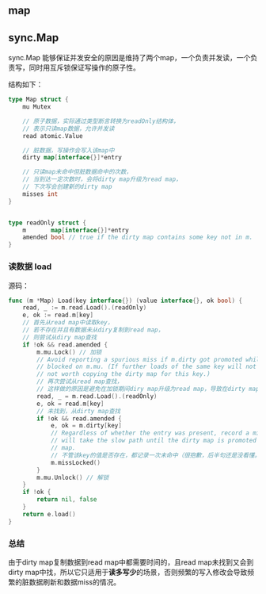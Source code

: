 ## map



## sync.Map

sync.Map 能够保证并发安全的原因是维持了两个map，一个负责并发读，一个负责写，同时用互斥锁保证写操作的原子性。

结构如下：

```go
type Map struct {
	mu Mutex

    // 原子数据，实际通过类型断言转换为readOnly结构体，
    // 表示只读map数据，允许并发读
	read atomic.Value

    // 脏数据，写操作会写入该map中
	dirty map[interface{}]*entry

    // 只读map未命中但脏数据命中的次数，
    // 当到达一定次数时，会将dirty map升级为read map，
    // 下次写会创建新的dirty map
	misses int
}


type readOnly struct {
	m       map[interface{}]*entry
	amended bool // true if the dirty map contains some key not in m.
}
```



### 读数据 load

源码：

```go
func (m *Map) Load(key interface{}) (value interface{}, ok bool) {
	read, _ := m.read.Load().(readOnly)
	e, ok := read.m[key]
    // 首先从read map中读取key，
    // 若不存在并且有数据未从diry复制到read map，
    // 则尝试从diry map查找
	if !ok && read.amended {
		m.mu.Lock() // 加锁
		// Avoid reporting a spurious miss if m.dirty got promoted while we were
		// blocked on m.mu. (If further loads of the same key will not miss, it's
        // not worth copying the dirty map for this key.)
        // 再次尝试从read map查找，
        // 这样做的原因是避免在加锁期间diry map升级为read map，导致在dirty map中查找不到数据的错误未命中的情况（括号里的那句没有看懂。。）
		read, _ = m.read.Load().(readOnly)
		e, ok = read.m[key]
        // 未找到，从dirty map查找
		if !ok && read.amended {
			e, ok = m.dirty[key]
			// Regardless of whether the entry was present, record a miss: this key
			// will take the slow path until the dirty map is promoted to the read
			// map.
            // 不管该key的值是否存在，都记录一次未命中（很抱歉，后半句还是没看懂。。。）
			m.missLocked()
		}
		m.mu.Unlock() // 解锁
	}
	if !ok {
		return nil, false
	}
	return e.load()
}
```



### 总结

由于dirty map复制数据到read map中都需要时间的，且read map未找到又会到dirty map中找，所以它只适用于**读多写少**的场景，否则频繁的写入修改会导致频繁的脏数据刷新和数据miss的情况。


